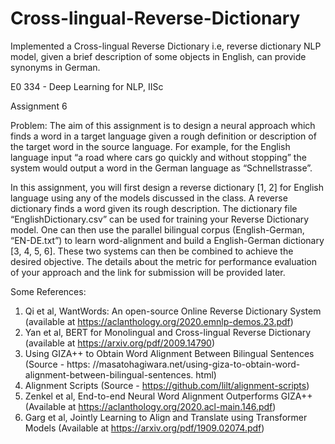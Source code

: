 # Cross-lingual-Reverse-Dictionary

Implemented a Cross-lingual Reverse Dictionary i.e, reverse dictionary NLP model,
given a brief description of some objects in English, can provide synonyms in German.

E0 334 - Deep Learning for NLP, IISc


Assignment 6


Problem: The aim of this assignment is to design a neural approach which finds a word in
a target language given a rough definition or description of the target word in the source language.
For example, for the English language input “a road where cars go quickly and without stopping”
the system would output a word in the German language as “Schnellstrasse”.


In this assignment, you will first design a reverse dictionary [1, 2] for English language
using any of the models discussed in the class. A reverse dictionary finds a word given its rough
description. The dictionary file “EnglishDictionary.csv” can be used for training your Reverse
Dictionary model. One can then use the parallel bilingual corpus (English-German, “EN-DE.txt”)
to learn word-alignment and build a English-German dictionary [3, 4, 5, 6]. These two systems can
then be combined to achieve the desired objective.
The details about the metric for performance evaluation of your approach and the link for
submission will be provided later.

Some References:
1. Qi et al, WantWords: An open-source Online Reverse Dictionary System (available at
https://aclanthology.org/2020.emnlp-demos.23.pdf)
2. Yan et al, BERT for Monolingual and Cross-lingual Reverse Dictionary (available at
https://arxiv.org/pdf/2009.14790)
3. Using GIZA++ to Obtain Word Alignment Between Bilingual Sentences (Source - https:
//masatohagiwara.net/using-giza-to-obtain-word-alignment-between-bilingual-sentences.
html)
4. Alignment Scripts (Source - https://github.com/lilt/alignment-scripts)
5. Zenkel et al, End-to-end Neural Word Alignment Outperforms GIZA++ (Available at
https://aclanthology.org/2020.acl-main.146.pdf)
6. Garg et al, Jointly Learning to Align and Translate using Transformer Models (Available
at https://arxiv.org/pdf/1909.02074.pdf)
